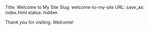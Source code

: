 Title: Welcome to My Site
Slug: welcome-to-my-site
URL:
save_as: index.html
status: hidden

Thank you for visiting. Welcome!